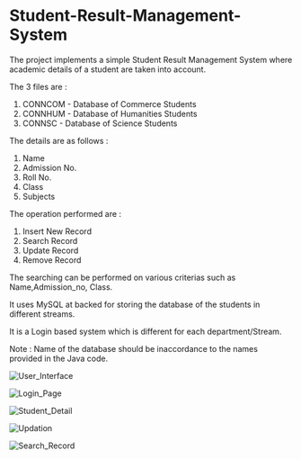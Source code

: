 # Student-Result-Management-System

The project implements a simple Student Result Management System where academic details of a student are taken into account.

The 3 files are : 
1. CONNCOM - Database of Commerce Students
2. CONNHUM - Database of Humanities Students
3. CONNSC  - Database of Science Students 

The details are as follows : 
1. Name 
2. Admission No.
3. Roll No.
4. Class
5. Subjects

The operation performed are :
1. Insert New Record
2. Search Record
3. Update Record
4. Remove Record

The searching can be performed on various criterias such as Name,Admission_no, Class.

It uses MySQL at backed for storing the database of the students in different streams.

It is a Login based system which is different for each department/Stream.

Note : Name of the database should be inaccordance to the names provided in the Java code.

![User_Interface](https://drive.google.com/open?id=15HblF4JyOmR7Gj7xBtfAbSQ5U3FynNxh)

![Login_Page](https://drive.google.com/open?id=1X7fs8WffZwhlwuRftNy9nhMjkPMMe14z)

![Student_Detail](https://drive.google.com/open?id=1qr7KEhp4uNNav_r51vX4JTPS3KTM0Wa5)

![Updation](https://drive.google.com/open?id=1jvXkwPHZkEeYKuBwcYCtLs01V5kj8Ojn)

![Search_Record](https://drive.google.com/open?id=1dwEp8tVehMETcSE8scywiDqZwTJW3fOd)




